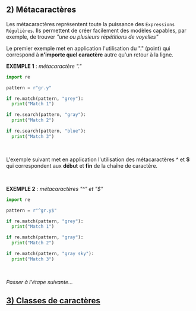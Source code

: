 ## 2) Métacaractères
Les métacaractères représentent toute la puissance des `Expressions Régulières`. Ils permettent de créer facilement des modèles capables, par exemple, de trouver *"une ou plusieurs répétitions de voyelles"*

Le premier exemple met en application l'utilisation du "." (point) qui correspond à **n'importe quel caractère** autre qu'un retour à la ligne.

**EXEMPLE 1** : *métacaractère "."*

```python
import re

pattern = r"gr.y"

if re.match(pattern, "grey"):
  print("Match 1")

if re.search(pattern, "gray"):
  print("Match 2")

if re.search(pattern, "blue"):
  print("Match 3")
```
<br>

L'exemple suivant met en application l'utilisation des métacaractères **^** et **$** qui correspondent aux **début** et **fin** de la chaîne de caractère.

<br>

**EXEMPLE 2** : *métacaractères "^" et "$"* 

```python
import re

pattern = r"^gr.y$"

if re.match(pattern, "grey"):
  print("Match 1")

if re.match(pattern, "gray"):
  print("Match 2")

if re.match(pattern, "gray sky"):
  print("Match 3")
```
<br>

*Passer à l'étape suivante...*
## [3) Classes de caractères](./regex-py-03.md)
